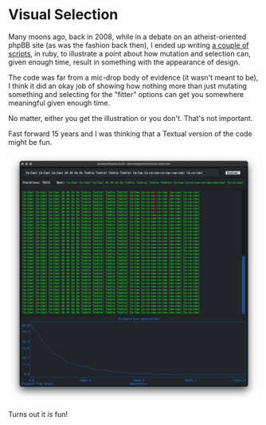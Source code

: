 # Visual Selection

Many moons ago, back in 2008, while in a debate on an atheist-oriented phpBB
site (as was the fashion back then), I ended up writing [a couple of
scripts](https://github.com/davep/selection), in ruby, to illustrate a point
about how mutation and selection can, given enough time, result in something
with the appearance of design.

The code was far from a mic-drop body of evidence (it wasn't meant to be), I
think it did an okay job of showing how nothing more than just mutating
something and selecting for the "fitter" options can get you somewhere
meaningful given enough time.

No matter, either you get the illustration or you don't. That's not
important.

Fast forward 15 years and I was thinking that a Textual version of the code
might be fun.

![Visual Selection](./visual-selection.png)

Turns out it *is* fun!

[//]: # (README.md ends here)
